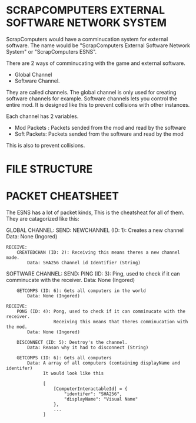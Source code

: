 SCRAPCOMPUTERS EXTERNAL SOFTWARE NETWORK SYSTEM
============================================================================

ScrapComputers would have a comminucation system for external software. The
name would be "ScrapComputers External Software Network System" or
"ScrapComputers ESNS".

There are 2 ways of comminucating with the game and external software.
- Global Channel
- Software Channel.

They are called channels. The global channel is only used for creating
software channels for example. Software channels lets you control the entire
mod. It is designed like this to prevent collisions with other instances.

Each channel has 2 variables.
- Mod Packets : Packets sended from the mod and read by the software
- Soft Packets: Packets sended from the software and read by the mod

This is also to prevent collisions.

FILE STRUCTURE
============================================================================

PACKET CHEATSHEET
============================================================================

The ESNS has a lot of packet kinds, This is the cheatsheat for all of them.
They are catagorized like this:

GLOBAL CHANNEL:
    SEND:
        NEWCHANNEL (ID: 1): Creates a new channel
            Data: None (Ingored)
    
    RECEIVE:
        CREATEDCHAN (ID: 2): Receiving this means theres a new channel made.
            Data: SHA256 Channel id Identifier (String)

SOFTWARE CHANNEL:
    SEND:
        PING (ID: 3): Ping, used to check if it can comminucate with the receiver.
            Data: None (Ingored)

        GETCOMPS (ID: 6): Gets all computers in the world
            Data: None (Ingored)

    RECEIVE:
        PONG (ID: 4): Pong, used to check if it can comminucate with the receiver.
                      Receiving this means that theres comminucation with the mod.
            Data: None (Ingored)
        
        DISCONNECT (ID: 5): Destroy's the channel.
            Data: Reason why it had to disconnect (String)

        GETCOMPS (ID: 6): Gets all computers
            Data: A array of all computers (containing displayName and identifer)
                  It would look like this

                  [
                      [ComputerInteractableId] = {
                          "identifer": "SHA256",
                          "displayName": "Visual Name"
                      },
                      ...
                  ]